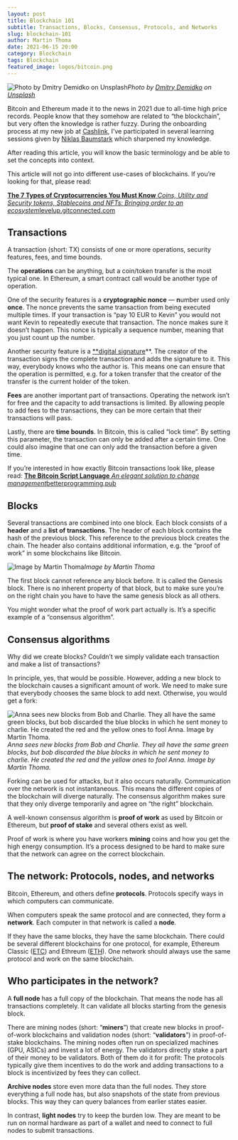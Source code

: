 ```yaml
---
layout: post
title: Blockchain 101
subtitle: Transactions, Blocks, Consensus, Protocols, and Networks
slug: blockchain-101
author: Martin Thoma
date: 2021-06-15 20:00
category: Blockchain
tags: Blockchain
featured_image: logos/bitcoin.png
---
```


![Photo by [Dmitry Demidko](https://unsplash.com/@wildbook?utm_source=medium&utm_medium=referral) on [Unsplash](https://unsplash.com?utm_source=medium&utm_medium=referral)](https://cdn-images-1.medium.com/max/12000/1*DXFAoZdIzS-rd4UjGBvFxQ.jpeg)*Photo by [Dmitry Demidko](https://unsplash.com/@wildbook?utm_source=medium&utm_medium=referral) on [Unsplash](https://unsplash.com?utm_source=medium&utm_medium=referral)*

Bitcoin and Ethereum made it to the news in 2021 due to all-time high price
records. People know that they somehow are related to “the blockchain”, but
very often the knowledge is rather fuzzy. During the onboarding process at my
new job at [Cashlink](https://cashlink.de/), I’ve participated in several
learning sessions given by [Niklas Baumstark](https://twitter.com/_niklasb)
which sharpened my knowledge.

After reading this article, you will know the basic terminology and be able to
set the concepts into context.

This article will not go into different use-cases of blockchains. If you’re looking for that, please read:

[**The 7 Types of Cryptocurrencies You Must Know**
*Coins, Utility and Security tokens, Stablecoins and NFTs: Bringing order to an ecosystem*levelup.gitconnected.com](https://levelup.gitconnected.com/the-7-types-of-cryptocurrencies-you-must-know-3b26b2ce0eb8)

## Transactions

A transaction (short: TX) consists of one or more operations, security features, fees, and time bounds.

The **operations** can be anything, but a coin/token transfer is the most typical one. In Ethereum, a smart contract call would be another type of operation.

One of the security features is a **cryptographic nonce** — **n**umber used only **once**. The nonce prevents the same transaction from being executed multiple times. If your transaction is “pay 10 EUR to Kevin” you would not want Kevin to repeatedly execute that transaction. The nonce makes sure it doesn’t happen. This nonce is typically a sequence number, meaning that you just count up the number.

Another security feature is a [**digital signature](https://levelup.gitconnected.com/5-applications-of-digital-signatures-4e785d22d439)**. The creator of the transaction signs the complete transaction and adds the signature to it. This way, everybody knows who the author is. This means one can ensure that the operation is permitted, e.g. for a token transfer that the creator of the transfer is the current holder of the token.

**Fees** are another important part of transactions. Operating the network isn’t for free and the capacity to add transactions is limited. By allowing people to add fees to the transactions, they can be more certain that their transactions will pass.

Lastly, there are **time bounds**. In Bitcoin, this is called “lock time”. By setting this parameter, the transaction can only be added after a certain time. One could also imagine that one can only add the transaction before a given time.

If you’re interested in how exactly Bitcoin transactions look like, please read:
[**The Bitcoin Script Language**
*An elegant solution to change management*betterprogramming.pub](https://betterprogramming.pub/the-bitcoin-script-language-e4379908448f)

## Blocks

Several transactions are combined into one block. Each block consists of a **header** and a **list of transactions**. The header of each block contains the hash of the previous block. This reference to the previous block creates the chain. The header also contains additional information, e.g. the “proof of work” in some blockchains like Bitcoin.

![Image by Martin Thoma](https://cdn-images-1.medium.com/max/3606/0*QlZA1QWIs5QE57Y0.png)*Image by Martin Thoma*

The first block cannot reference any block before. It is called the Genesis block. There is no inherent property of that block, but to make sure you’re on the right chain you have to have the same genesis block as all others.

You might wonder what the proof of work part actually is. It’s a specific example of a “consensus algorithm”.

## Consensus algorithms

Why did we create blocks? Couldn’t we simply validate each transaction and make a list of transactions?

In principle, yes, that would be possible. However, adding a new block to the blockchain causes a significant amount of work. We need to make sure that everybody chooses the same block to add next. Otherwise, you would get a fork:

![Anna sees new blocks from Bob and Charlie. They all have the same green blocks, but bob discarded the blue blocks in which he sent money to charlie. He created the red and the yellow ones to fool Anna. Image by Martin Thoma.](https://cdn-images-1.medium.com/max/3786/0*DPoMn92tgoCgM7Xw.png)*Anna sees new blocks from Bob and Charlie. They all have the same green blocks, but bob discarded the blue blocks in which he sent money to charlie. He created the red and the yellow ones to fool Anna. Image by Martin Thoma.*

Forking can be used for attacks, but it also occurs naturally. Communication over the network is not instantaneous. This means the different copies of the blockchain will diverge naturally. The consensus algorithm makes sure that they only diverge temporarily and agree on “the right” blockchain.

A well-known consensus algorithm is **proof of work** as used by Bitcoin or Ethereum, but **proof of stake** and several others exist as well.

Proof of work is where you have workers **mining** coins and how you get the high energy consumption. It’s a process designed to be hard to make sure that the network can agree on the correct blockchain.

## The network: Protocols, nodes, and networks

Bitcoin, Ethereum, and others define **protocols**. Protocols specify ways in which computers can communicate.

When computers speak the same protocol and are connected, they form a **network**. Each computer in that network is called a **node**.

If they have the same blocks, they have the same blockchain. There could be several different blockchains for one protocol, for example, Ethereum Classic ([ETC](https://coinmarketcap.com/de/currencies/ethereum-classic/)) and Ethreum ([ETH](https://coinmarketcap.com/de/currencies/ethereum/)). One network should always use the same protocol and work on the same blockchain.

## Who participates in the network?

A **full node** has a full copy of the blockchain. That means the node has all transactions completely. It can validate all blocks starting from the genesis block.

There are mining nodes (short: “**miners**”) that create new blocks in proof-of-work blockchains and validation nodes (short: “**validators**”) in proof-of-stake blockchains. The mining nodes often run on specialized machines (GPU, ASICs) and invest a lot of energy. The validators directly stake a part of their money to be validators. Both of them do it for profit: The protocols typically give them incentives to do the work and adding transactions to a block is incentivized by fees they can collect.

**Archive nodes** store even more data than the full nodes. They store everything a full node has, but also snapshots of the state from previous blocks. This way they can query balances from earlier states easier.

In contrast, **light nodes** try to keep the burden low. They are meant to be run on normal hardware as part of a wallet and need to connect to full nodes to submit transactions.
